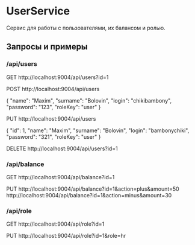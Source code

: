 # UserService
Сервис для работы с пользователями, их балансом и ролью.

## Запросы и примеры
### /api/users
GET
http://localhost:9004/api/users?id=1

POST
http://localhost:9004/api/users

{
  "name": "Maxim",
  "surname": "Bolovin",
  "login": "chikibambony",
  "password": "123",
  "roleKey": "user"
}

PUT
http://localhost:9004/api/users

{
  "id": 1,
  "name": "Maxim",
  "surname": "Bolovin",
  "login": "bambonychiki",
  "password": "321",
  "roleKey": "user"
}

DELETE
http://localhost:9004/api/users?id=1

### /api/balance
GET
http://localhost:9004/api/balance?id=1

PUT
http://localhost:9004/api/balance?id=1&action=plus&amount=50
http://localhost:9004/api/balance?id=1&action=minus&amount=30

### /api/role
GET
http://localhost:9004/api/role?id=1

PUT
http://localhost:9004/api/role?id=1&role=hr
